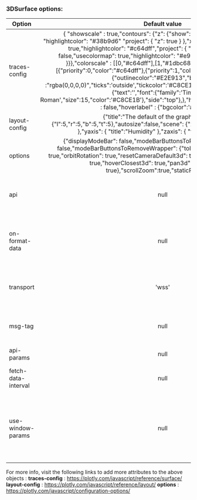 ### 3DSurface options:

| Option        | Default value   | Description   | Type | Required   |
| ------------- |:-------------:|:-------------:|:-------------:|:----------|
 traces-config |{ "showscale" : true,"contours": {"z": {"show": true,"usecolormap": true, "highlightcolor": "#38b9d6" "project": { "z": true } },"x": {"show": false,"usecolormap": true,"highlightcolor": "#c64dff","project": { "x": false }},"y": {"show": false,"usecolormap": true,"highlightcolor": "#e90088","project": { "y": false }}},"colorscale" : [[0,"#c64dff"],[1,"#1dbc68"]],"colorScaleWrapper": [{"priority":0,"color":"#c64dff"},{"priority":1,"color":"#1dbc68"}],"colorbar" :{"outlinecolor":"#E2E913","bgcolor" :"rgba(0,0,0,0)","ticks":'outside',"tickcolor":'#C8CE1B',"showticklabels" : true,"title":{"text":'',"font":{"family":'Times New Roman',"size":15,"color":'#C8CE1B'},"side":"top"},},"hoverinfo":"x+y+z","hoverongaps" : false,"hoverlabel" : {"bgcolor":'#C8CE1B'},} | Trace Configuration | object | NO
 layout-config |{"title":"The default of the graph","margin":{"l":5,"r":5,"b":5,"t":5},"autosize":false,"scene": {"xaxis": { "title": "Temperature" },"yaxis": { "title":"Humidity" },"zaxis": { "title": "Pressure" },},} |configuration of the layout | object | NO
 options | {"displayModeBar": false,"modeBarButtonsToRemove":[], "displaylogo": false,"modeBarButtonsToRemoveWrapper": {"toImage": true,"tableRotation": true,"orbitRotation": true,"resetCameraDefault3d": true,"resetCameraLastSave3d": true,"hoverClosest3d": true,"pan3d": true,"zoom3d": true},"scrollZoom":true,"staticPlot":false} | options configuration | object | NO
  api | null | Name of the API to get data | string | Required if getting data from backend 
  on-format-data | null | Callback function to be called after data is returned from backend | function | NO
  transport |  'wss'     | 	method used to call api (can take "https" or "wss").	 | string | NO
  msg-tag   | null      | 	Subscribe to socket messages with tag name.		     | string | NO
  api-params  | null      | 	api parameters.  					| object | NO
  fetch-data-interval |  null     | 	the refresh interval in case of https transport.	 | int | NO
  use-window-params |  null     | 	If true the widget will merge the defined api-params with the params passed in the URL query params	 | boolean | NO
  
For more info, visit the following links to add more attributes to the above objects :
**traces-config** : <https://plotly.com/javascript/reference/surface/>
**layout-config** : <https://plotly.com/javascript/reference/layout/>
**options** : <https://plotly.com/javascript/configuration-options/>
  

